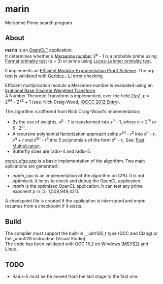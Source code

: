 # marin
Mersenne Prime search program

## About

**marin** is an [OpenCL™](https://www.khronos.org/opencl/) application.  
It determines whether a [Mersenne number](https://en.wikipedia.org/wiki/Mersenne_prime) 2<sup>*p*</sup> - 1 is a probable prime using [Fermat primality test](https://en.wikipedia.org/wiki/Fermat_primality_test) (*a* = 3) or prime using [Lucas-Lehmer primality test](https://en.wikipedia.org/wiki/Lucas%E2%80%93Lehmer_primality_test).  

It implements an [Efficient Modular Exponentiation Proof Scheme](https://arxiv.org/abs/2209.15623). The prp test is validated with [Gerbicz - Li](https://www.mersenneforum.org/showthread.php?t=22510) error checking.  

Efficient multiplication modulo a Mersenne number is evaluated using an [Irrational Base Discrete Weighted Transform](https://www.ams.org/journals/mcom/1994-62-205/S0025-5718-1994-1185244-1/).  
A Number Theoretic Transform is implemented, over the field Z/*p*Z, *p* = 2<sup>64</sup>&nbsp;-&nbsp;2<sup>32</sup>&nbsp;+&nbsp;1 (see: Nick Craig-Wood, [IOCCC 2012 Entry](https://github.com/ncw/ioccc2012/)).  

The algorithm is different from Nick Craig-Wood's implementation:
 - By the use of weights, *x*<sup>*p*</sup> - 1 is transformed into *x*<sup>*n*</sup> - 1, where *n* = 2<sup>*m*</sup> or 5&nbsp;&middot;&nbsp;2<sup>*m*</sup>.
 - A recursive polynomial factorization approach splits *x*<sup>2*n*</sup> - *r*<sup>2</sup> into *x*<sup>*n*</sup> - *r*, *x*<sup>*n*</sup> + *r* and *x*<sup>5*n*</sup> - *r*<sup>5</sup> into 5 polynomials of the form *x*<sup>*n*</sup> - *r*<sub>*i*</sub>. See: [Fast Multiplication](https://github.com/galloty/FastMultiplication).
 - Butterfly sizes are radix-4 and radix-5.  

[*marin_algo.cpp*](algo/marin_algo.cpp) is a basic implementation of the algorithm. Two main aplications are generated:
- *marin_cpu* is an implementation of the algorithm on CPU. It is not optimised, it helps to check and debug the OpenCL application.
- *marin* is the optimised OpenCL application. It can test any prime exponent *p* in [3; 1,509,949,421].  

A checkpoint file is created if the application is interrupted and *marin* resumes from a checkpoint if it exists.

## Build

The compiler must support the built-in __uint128_t type (GCC and Clang) or the _umul128 instruction (Visual Studio).  
The code has been validated with GCC 15.2 on Windows ([MSYS2](https://www.msys2.org/)) and Linux.  

## TODO

 - Radix-5 must be be moved from the last stage to the first one.  
